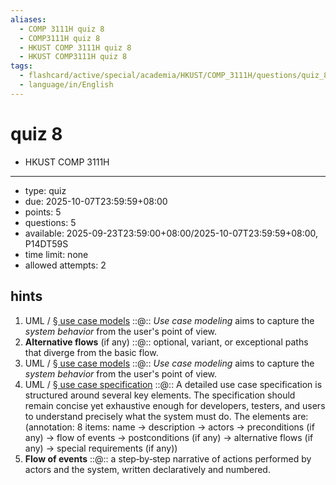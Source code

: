 ```yaml
---
aliases:
  - COMP 3111H quiz 8
  - COMP3111H quiz 8
  - HKUST COMP 3111H quiz 8
  - HKUST COMP3111H quiz 8
tags:
  - flashcard/active/special/academia/HKUST/COMP_3111H/questions/quiz_8
  - language/in/English
---
```


# quiz 8

- HKUST COMP 3111H

---

- type: quiz
- due: 2025-10-07T23:59:59+08:00
- points: 5
- questions: 5
- available: 2025-09-23T23:59:00+08:00/2025-10-07T23:59:59+08:00, P14DT59S
- time limit: none
- allowed attempts: 2

## hints

1. UML / [§ use case models](../UML.md#use%20case%20models) ::@:: _Use case modeling_ aims to capture the _system behavior_ from the user's point of view. <!--SR:!2025-10-20,4,270!2025-10-20,4,270-->
2. __Alternative flows__ \(if any\) ::@:: optional, variant, or exceptional paths that diverge from the basic flow. <!--SR:!2025-10-20,4,270!2025-10-20,4,270-->
3. UML / [§ use case models](../UML.md#use%20case%20models) ::@:: _Use case modeling_ aims to capture the _system behavior_ from the user's point of view. <!--SR:!2025-10-20,4,270!2025-10-20,4,270-->
4. UML / [§ use case specification](../UML.md#use%20case%20specification) ::@:: A detailed use case specification is structured around several key elements. The specification should remain concise yet exhaustive enough for developers, testers, and users to understand precisely what the system must do. The elements are: \(annotation: 8 items: name → description → actors → preconditions \(if any\) → flow of events → postconditions \(if any\) → alternative flows \(if any\) → special requirements \(if any\)\) <!--SR:!2025-10-19,3,250!2025-10-19,3,250-->
5. __Flow of events__ ::@:: a step‑by‑step narrative of actions performed by actors and the system, written declaratively and numbered. <!--SR:!2025-10-20,4,270!2025-10-20,4,270-->
